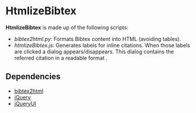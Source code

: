 HtmlizeBibtex
=============

**HtmlizeBibtex** is made up of the following scripts:

 * *bibtex2html.py*: Formats Bibtex content into HTML (avoiding tables).
 * *htmlizeBibtex.js*: Generates labels for inline citations. When those labels are clicked a dialog appears/disappears. This dialog contains the referred citation in a readable format .


Dependencies
------------

 * [bibtex2html](http://www.lri.fr/~filliatr/bibtex2html/)
 * [jQuery](http://jquery.com/)
 * [jQueryUI](http://jqueryui.com/)